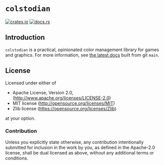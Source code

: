 # `colstodian`

[![crates.io](http://meritbadge.herokuapp.com/colstodian)](https://crates.io/crates/colstodian)
[![docs.rs](https://docs.rs/colstodian/badge.svg)](https://docs.rs/colstodian)

## Introduction

`colstodian` is a practical, opinionated color management library for games and graphics.
For more information, see [the latest docs](https://termhn.github.io/colstodian/colstodian/) built
from git `main`.

## License

Licensed under either of

- Apache License, Version 2.0, (<http://www.apache.org/licenses/LICENSE-2.0>)
- MIT license (<http://opensource.org/licenses/MIT>)
- Zlib license (<https://opensource.org/licenses/Zlib>)

at your option.

### Contribution

Unless you explicitly state otherwise, any contribution intentionally submitted for inclusion in the work by you, as defined in the Apache-2.0 license, shall be dual licensed as above, without any additional terms or conditions.
